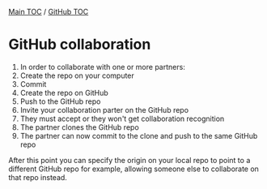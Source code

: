 [Main TOC](../README.md) / [GitHub TOC](./github-TOC.md)
# GitHub collaboration
1. In order to collaborate with one or more partners:
2. Create the repo on your computer
3. Commit
4. Create the repo on GitHub
5. Push to the GitHub repo
6. Invite your collaboration parter on the GitHub repo
7. They must accept or they won't get collaboration recognition
8. The partner clones the GitHub repo
9. The partner can now commit to the clone and push to the same GitHub repo

After this point you can specify the origin on your local repo to point to a different GitHub repo for example, allowing someone else to collaborate on that repo instead.
